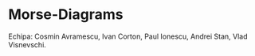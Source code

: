 # Morse-Diagrams
Echipa: Cosmin Avramescu, Ivan Corton, Paul Ionescu, Andrei Stan, Vlad Visnevschi.
